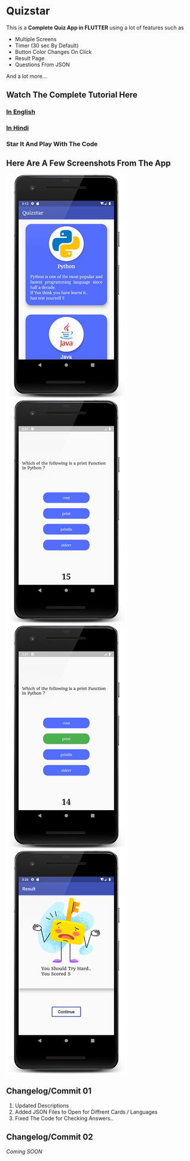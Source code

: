 # Quizstar

This is a **Complete Quiz App in FLUTTER** using a lot of features such as
* Multiple Screens
* Timer (30 sec By Default)
* Button Color Changes On Click
* Result Page
* Questions From JSON

And a lot more...

## Watch The Complete Tutorial Here 

### [In English](https://youtu.be/yHrpx4PoBzU)
### [In Hindi](https://youtu.be/tJob-xdGLXE)


### Star It And Play With The Code

## Here Are A Few Screenshots From The App

![The Card Page](./gitimages/cards.png "The Card Page")
![A Simple Quiz Page](./gitimages/quizpage.png "A Simple Quiz Page")
![When A Button Is Clicked](./gitimages/btnclick.png "When A Button Is Clicked")
![The Result Page](./gitimages/result.png "The Result Page")

## **Changelog/Commit 01**

  1. Updated Descriptions
  2. Added JSON Files to Open for Diffrent Cards / Languages
  3. Fixed The Code for Checking Answers..

## **Changelog/Commit 02**

  *Coming SOON*